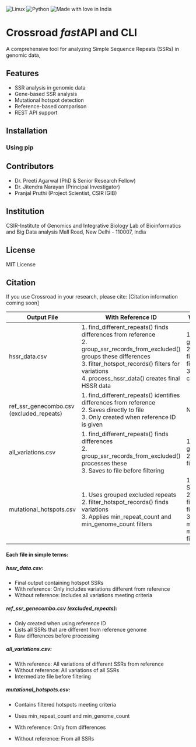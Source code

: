 ![Linux](https://img.shields.io/badge/Linux-FCC624?style=for-the-badge&logo=linux&logoColor=black)
![Python](https://img.shields.io/badge/python-3670A0?style=for-the-badge&logo=python&logoColor=ffdd54)
![Made with love in India](https://madewithlove.now.sh/in?heart=true&colorA=%23f65931&colorB=%23358a24&template=for-the-badge)

# Crossroad *fast*API and CLI 

A comprehensive tool for analyzing Simple Sequence Repeats (SSRs) in genomic data,

## Features

- SSR analysis in genomic data
- Gene-based SSR analysis
- Mutational hotspot detection
- Reference-based comparison
- REST API support

## Installation

### Using pip

## Contributors

- Dr. Preeti Agarwal (PhD & Senior Research Fellow)
- Dr. Jitendra Narayan (Principal Investigator)
- Pranjal Pruthi (Project Scientist, CSIR IGIB)


## Institution

CSIR-Institute of Genomics and Integrative Biology
Lab of Bioinformatics and Big Data analysis
Mall Road, New Delhi - 110007, India

## License

MIT License

## Citation

If you use Crossroad in your research, please cite:
[Citation information coming soon]

| Output File | With Reference ID | Without Reference ID |
|-------------|------------------|---------------------|
| hssr_data.csv | 1. find_different_repeats() finds differences from reference<br>2. group_ssr_records_from_excluded() groups these differences<br>3. filter_hotspot_records() filters for variations<br>4. process_hssr_data() creates final HSSR data | 1. group_ssr_records() groups all SSRs<br>2. filter_hotspot_records() filters for variations<br>3. process_hssr_data() creates final HSSR data |
| ref_ssr_genecombo.csv<br>(excluded_repeats) | 1. find_different_repeats() identifies differences from reference<br>2. Saves directly to file<br>3. Only created when reference ID is given | Not created |
| all_variations.csv | 1. find_different_repeats() finds differences<br>2. group_ssr_records_from_excluded() processes these<br>3. Saves to file before filtering | 1. group_ssr_records() groups all SSRs<br>2. Saves to file before filtering |
| mutational_hotspots.csv | 1. Uses grouped excluded repeats<br>2. filter_hotspot_records() finds variations<br>3. Applies min_repeat_count and min_genome_count filters | 1. Uses grouped all SSRs<br>2. filter_hotspot_records() finds variations<br>3. Applies min_repeat_count and min_genome_count filters |


#### Each file in simple terms:


##### hssr_data.csv:
- Final output containing hotspot SSRs
- With reference: Only includes variations different from reference
- Without reference: Includes all variations meeting criteria

##### ref_ssr_genecombo.csv (excluded_repeats):
- Only created when using reference ID
- Lists all SSRs that are different from reference genome
- Raw differences before processing

##### all_variations.csv:
- With reference: All variations of different SSRs from reference
- Without reference: All variations of all SSRs
- Intermediate file before filtering

##### mutational_hotspots.csv:
- Contains filtered hotspots meeting criteria
- Uses min_repeat_count and min_genome_count

- With reference: Only from differences
- Without reference: From all SSRs

